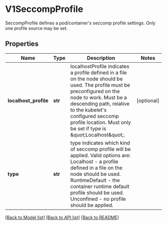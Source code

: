 # V1SeccompProfile

SeccompProfile defines a pod/container's seccomp profile settings. Only one profile source may be set.

## Properties
Name | Type | Description | Notes
------------ | ------------- | ------------- | -------------
**localhost_profile** | **str** | localhostProfile indicates a profile defined in a file on the node should be used. The profile must be preconfigured on the node to work. Must be a descending path, relative to the kubelet&#39;s configured seccomp profile location. Must only be set if type is \&quot;Localhost\&quot;. | [optional] 
**type** | **str** | type indicates which kind of seccomp profile will be applied. Valid options are:  Localhost - a profile defined in a file on the node should be used. RuntimeDefault - the container runtime default profile should be used. Unconfined - no profile should be applied.   | 

[[Back to Model list]](../README.md#documentation-for-models) [[Back to API list]](../README.md#documentation-for-api-endpoints) [[Back to README]](../README.md)


